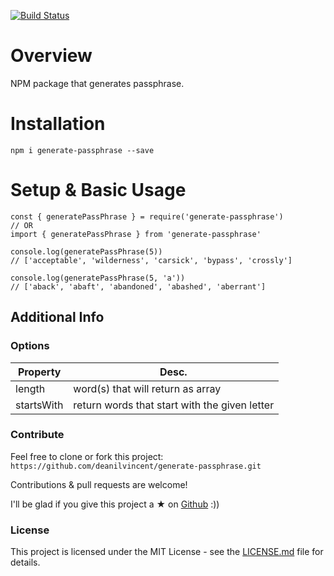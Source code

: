 [![Build Status](https://dev.azure.com/dv-github-repos/generate-passphrase/_apis/build/status/deanilvincent.generate-passphrase?branchName=main)](https://dev.azure.com/dv-github-repos/generate-passphrase/_build/latest?definitionId=7&branchName=main)

# Overview

NPM package that generates passphrase.

# Installation

`npm i generate-passphrase --save`

# Setup & Basic Usage

```
const { generatePassPhrase } = require('generate-passphrase')
// OR
import { generatePassPhrase } from 'generate-passphrase'

console.log(generatePassPhrase(5))
// ['acceptable', 'wilderness', 'carsick', 'bypass', 'crossly']

console.log(generatePassPhrase(5, 'a'))
// ['aback', 'abaft', 'abandoned', 'abashed', 'aberrant']
```

## Additional Info

### Options

| Property   | Desc.                                          |
| ---------- | ---------------------------------------------- |
| length     | word(s) that will return as array              |
| startsWith | return words that start with the given letter |

### Contribute

Feel free to clone or fork this project: `https://github.com/deanilvincent/generate-passphrase.git`

Contributions & pull requests are welcome!

I'll be glad if you give this project a ★ on [Github](https://github.com/deanilvincent/generate-passphrase) :))

### License

This project is licensed under the MIT License - see the [LICENSE.md](https://github.com/deanilvincent/generate-passphrase/blob/master/LICENSE) file for details.
